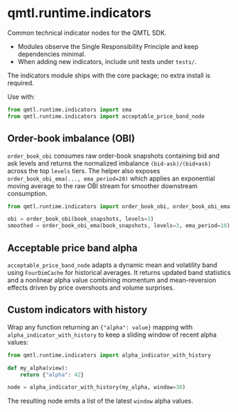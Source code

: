 # qmtl.runtime.indicators

Common technical indicator nodes for the QMTL SDK.

- Modules observe the Single Responsibility Principle and keep dependencies minimal.
- When adding new indicators, include unit tests under `tests/`.

The indicators module ships with the core package; no extra install is required.

Use with:

```python
from qmtl.runtime.indicators import sma
from qmtl.runtime.indicators import acceptable_price_band_node
```

## Order-book imbalance (OBI)

`order_book_obi` consumes raw order-book snapshots containing bid and ask
levels and returns the normalized imbalance `(bid-ask)/(bid+ask)` across the
top ``levels`` tiers. The helper also exposes
`order_book_obi_ema(..., ema_period=20)` which applies an exponential moving
average to the raw OBI stream for smoother downstream consumption.

```python
from qmtl.runtime.indicators import order_book_obi, order_book_obi_ema

obi = order_book_obi(book_snapshots, levels=3)
smoothed = order_book_obi_ema(book_snapshots, levels=3, ema_period=10)
```

## Acceptable price band alpha

`acceptable_price_band_node` adapts a dynamic mean and volatility band using
`FourDimCache` for historical averages. It returns updated band statistics and a
nonlinear alpha value combining momentum and mean-reversion effects driven by
price overshoots and volume surprises.

## Custom indicators with history

Wrap any function returning an ``{"alpha": value}`` mapping with
``alpha_indicator_with_history`` to keep a sliding window of recent alpha
values:

```python
from qmtl.runtime.indicators import alpha_indicator_with_history

def my_alpha(view):
    return {"alpha": 42}

node = alpha_indicator_with_history(my_alpha, window=30)
```

The resulting node emits a list of the latest ``window`` alpha values.


